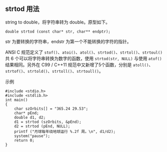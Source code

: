 ## strtod 用法

string to double，将字符串转为 double。原型如下。

```
double strtod (const char* str, char** endptr);
```

str 为要转换的字符串，endstr 为第一个不能转换的字符的指针。

ANSI C 规范定义了 `stof()`、`atoi()`、`atol()`、`strtod()`、`strtol()`、`strtoul()` 共 6 个可以将字符串转换为数字的函数，使用 `strtod(str, NULL)` 与使用 `atof()` 结果相同。另外在 C99 / C++11 规范中又新增了5个函数，分别是 `atoll()`、`strtof()`、`strtold()`、`strtoll()`、`strtoull()`。

示例 

```
#include <stdio.h>
#include <stdlib.h>
int main()
{
    char szOrbits[] = "365.24 29.53";
    char* pEnd;
    double d1, d2;
    d1 = strtod (szOrbits, &pEnd);
    d2 = strtod (pEnd, NULL);
    printf ("月球每年绕地球运行 %.2f 周。\n", d1/d2);
    system("pause");
    return 0;
}
```
